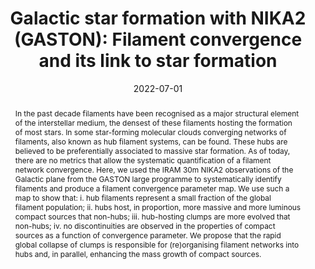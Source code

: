 ---
title: "Galactic star formation with NIKA2 (GASTON): Filament convergence and its link to star formation"
collection: "publications"
category: "co_procs"
permalink: /publications/2022EPJWC25700037P
link: https://ui.adsabs.harvard.edu/abs/2022EPJWC.25700037P/abstract
date: 2022-07-01
venue: "mm Universe @ NIKA2 - Observing the mm Universe with the NIKA2 Camera"
citation: "Ruppin, F., Adam, R., Ade, P., et al. (2022), mm Universe @ NIKA2 - Observing the mm Universe with the NIKA2 Camera, 257, 00043."
abstract: "In the past decade filaments have been recognised as a major structural element of the interstellar medium, the densest of these filaments hosting the formation of most stars. In some star-forming molecular clouds converging networks of filaments, also known as hub filament systems, can be found. These hubs are believed to be preferentially associated to massive star formation. As of today, there are no metrics that allow the systematic quantification of a filament network convergence. Here, we used the IRAM 30m NIKA2 observations of the Galactic plane from the GASTON large programme to systematically identify filaments and produce a filament convergence parameter map. We use such a map to show that: i. hub filaments represent a small fraction of the global filament population; ii. hubs host, in proportion, more massive and more luminous compact sources that non-hubs; iii. hub-hosting clumps are more evolved that non-hubs; iv. no discontinuities are observed in the properties of compact sources as a function of convergence parameter. We propose that the rapid global collapse of clumps is responsible for (re)organising filament networks into hubs and, in parallel, enhancing the mass growth of compact sources."
---